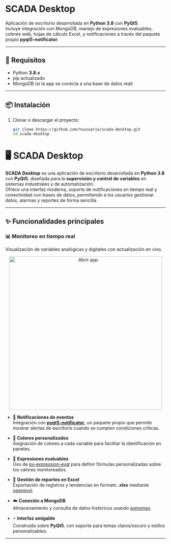 # SCADA Desktop

Aplicación de escritorio desarrollada en **Python 3.8** con **PyQt5**.  
Incluye integración con MongoDB, manejo de expresiones evaluables, colores web, hojas de cálculo Excel, y notificaciones a través del paquete propio **pyqt5-notificator**.

---

## 🚀 Requisitos

- Python **3.8.x**
- pip actualizado
- MongoDB (si la app se conecta a una base de datos real)

---

## 📦 Instalación

1. Clonar o descargar el proyecto:

   ```bash
   git clone https://github.com/tuusuario/scada-desktop.git
   cd scada-desktop
# 🖥️ SCADA Desktop

**SCADA Desktop** es una aplicación de escritorio desarrollada en **Python 3.8** con **PyQt5**, diseñada para la **supervisión y control de variables** en sistemas industriales y de automatización.  
Ofrece una interfaz moderna, soporte de notificaciones en tiempo real y conectividad con bases de datos, permitiendo a los usuarios gestionar datos, alarmas y reportes de forma sencilla.

---

## ✨ Funcionalidades principales

### 📊 **Monitoreo en tiempo real**  
Visualización de variables analógicas y digitales con actualización en vivo.
<p align="center">
  <img src="./docs/sensors.gif" width="480" alt="Abrir app">
</p>
  
- 🔔 **Notificaciones de eventos**  
  Integración con [**pyqt5-notificator**](https://github.com/AlejandroA714/pyqt5-notificator), un paquete propio que permite mostrar alertas de escritorio cuando se cumplen condiciones críticas.

- 🎨 **Colores personalizados**  
  Asignación de colores a cada variable para facilitar la identificación en paneles.

- 🧮 **Expresiones evaluables**  
  Uso de [py-expression-eval](https://pypi.org/project/py-expression-eval/) para definir fórmulas personalizadas sobre los valores monitoreados.

- 📑 **Gestión de reportes en Excel**  
  Exportación de registros y tendencias en formato **.xlsx** mediante [openpyxl](https://pypi.org/project/openpyxl/).

- ☁️ **Conexión a MongoDB**  
  Almacenamiento y consulta de datos históricos usando [pymongo](https://pypi.org/project/pymongo/).

- ⚡ **Interfaz amigable**  
  Construida sobre **PyQt5**, con soporte para temas claros/oscuro y estilos personalizables.

---